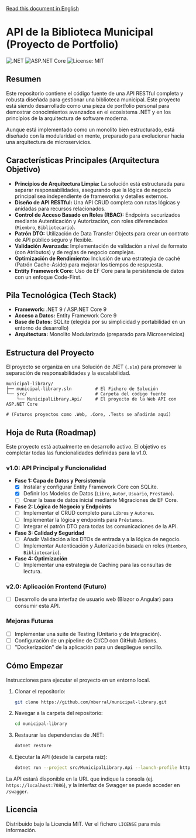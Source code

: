 [Read this document in English](README.md)

# API de la Biblioteca Municipal (Proyecto de Portfolio)

![.NET](https://img.shields.io/badge/.NET-9.0-512BD4?style=for-the-badge&logo=dotnet) ![ASP.NET Core](https://img.shields.io/badge/ASP.NET_Core-9.0-512BD4?style=for-the-badge) ![License: MIT](https://img.shields.io/badge/License-MIT-yellow.svg?style=for-the-badge)

## Resumen

Este repositorio contiene el código fuente de una API RESTful completa y robusta diseñada para gestionar una biblioteca municipal. Este proyecto está siendo desarrollado como una pieza de portfolio personal para demostrar conocimientos avanzados en el ecosistema .NET y en los principios de la arquitectura de software moderna.

Aunque está implementado como un monolito bien estructurado, está diseñado con la modularidad en mente, preparado para evolucionar hacia una arquitectura de microservicios.

## Características Principales (Arquitectura Objetivo)

* **Principios de Arquitectura Limpia:** La solución está estructurada para separar responsabilidades, asegurando que la lógica de negocio principal sea independiente de frameworks y detalles externos.
* **Diseño de API RESTful:** Una API CRUD completa con rutas lógicas y anidadas para recursos relacionados.
* **Control de Acceso Basado en Roles (RBAC):** Endpoints securizados mediante Autenticación y Autorización, con roles diferenciados (`Miembro`, `Bibliotecario`).
* **Patrón DTO:** Utilización de Data Transfer Objects para crear un contrato de API público seguro y flexible.
* **Validación Avanzada:** Implementación de validación a nivel de formato (con Atributos) y de reglas de negocio complejas.
* **Optimización de Rendimiento:** Inclusión de una estrategia de caché (Patrón Cache-Aside) para mejorar los tiempos de respuesta.
* **Entity Framework Core:** Uso de EF Core para la persistencia de datos con un enfoque Code-First.

## Pila Tecnológica (Tech Stack)

* **Framework:** .NET 9 / ASP.NET Core 9
* **Acceso a Datos:** Entity Framework Core 9
* **Base de Datos:** SQLite (elegida por su simplicidad y portabilidad en un entorno de desarrollo)
* **Arquitectura:** Monolito Modularizado (preparado para Microservicios)

## Estructura del Proyecto

El proyecto se organiza en una Solución de .NET (`.sln`) para promover la separación de responsabilidades y la escalabilidad.

```
municipal-library/
├── municipal-library.sln         # El Fichero de Solución
└── src/                          # Carpeta del código fuente
    └── MunicipalLibrary.Api/     # El proyecto de la Web API con ASP.NET Core

# (Futuros proyectos como .Web, .Core, .Tests se añadirán aquí)
```

## Hoja de Ruta (Roadmap)

Este proyecto está actualmente en desarrollo activo. El objetivo es completar todas las funcionalidades definidas para la v1.0.

### v1.0: API Principal y Funcionalidad
* **Fase 1: Capa de Datos y Persistencia**
    * [X] Instalar y configurar Entity Framework Core con SQLite.
    * [X] Definir los Modelos de Datos (`Libro`, `Autor`, `Usuario`, `Prestamo`).
    * [ ] Crear la base de datos inicial mediante Migraciones de EF Core.
* **Fase 2: Lógica de Negocio y Endpoints**
    * [ ] Implementar el CRUD completo para `Libros` y `Autores`.
    * [ ] Implementar la lógica y endpoints para `Préstamos`.
    * [ ] Integrar el patrón DTO para todas las comunicaciones de la API.
* **Fase 3: Calidad y Seguridad**
    * [ ] Añadir Validación a los DTOs de entrada y a la lógica de negocio.
    * [ ] Implementar Autenticación y Autorización basada en roles (`Miembro`, `Bibliotecario`).
* **Fase 4: Optimización**
    * [ ] Implementar una estrategia de Caching para las consultas de lectura.

### v2.0: Aplicación Frontend (Futuro)
* [ ] Desarrollo de una interfaz de usuario web (Blazor o Angular) para consumir esta API.

### Mejoras Futuras
* [ ] Implementar una suite de Testing (Unitario y de Integración).
* [ ] Configuración de un pipeline de CI/CD con GitHub Actions.
* [ ] "Dockerización" de la aplicación para un despliegue sencillo.

## Cómo Empezar

Instrucciones para ejecutar el proyecto en un entorno local.

1.  Clonar el repositorio:
    ```sh
    git clone https://github.com/mberral/municipal-library.git
    ```
2.  Navegar a la carpeta del repositorio:
    ```sh
    cd municipal-library
    ```
3.  Restaurar las dependencias de .NET:
    ```sh
    dotnet restore
    ```
4.  Ejecutar la API (desde la carpeta raíz):
    ```sh
    dotnet run --project src/MunicipalLibrary.Api --launch-profile https
    ```
La API estará disponible en la URL que indique la consola (ej. `https://localhost:7086`), y la interfaz de Swagger se puede acceder en `/swagger`.

## Licencia

Distribuido bajo la Licencia MIT. Ver el fichero `LICENSE` para más información.